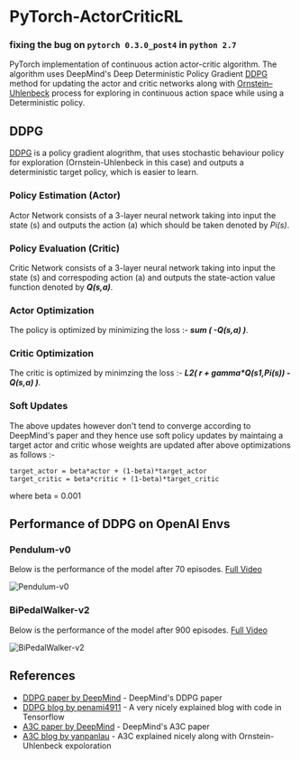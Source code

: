 # PyTorch-ActorCriticRL

### fixing the bug on ```pytorch 0.3.0_post4``` in ```python 2.7```

PyTorch implementation of continuous action actor-critic algorithm. The algorithm uses DeepMind's Deep Deterministic Policy Gradient [DDPG](https://arxiv.org/abs/1509.02971) method for updating the actor and critic networks along with [Ornstein–Uhlenbeck](https://en.wikipedia.org/wiki/Ornstein%E2%80%93Uhlenbeck_process) process for exploring in continuous action space while using a Deterministic policy.

## DDPG

[DDPG](https://arxiv.org/abs/1509.02971) is a policy gradient alogrithm, that uses stochastic behaviour policy for exploration (Ornstein-Uhlenbeck in this case) and outputs a deterministic target policy, which is easier to learn.

### Policy Estimation (Actor)

Actor Network consists of a 3-layer neural network taking into input the state (s) and outputs the action (a) which should be taken denoted by *Pi(s)*.

### Policy Evaluation (Critic)

Critic Network consists of a 3-layer neural network taking into input the state (s) and correspoding action (a) and outputs the state-action value function denoted by __*Q(s,a)*__.

### Actor Optimization

The policy is optimized by minimizing the loss :-  __*sum ( -Q(s,a) )*__.

### Critic Optimization

The critic is optimized by minimzing the loss :- __*L2( r + gamma\*Q(s1,Pi(s)) - Q(s,a) )*__.

### Soft Updates

The above updates however don't tend to converge according to DeepMind's paper and they hence use soft policy updates by maintaing a target actor and critic whose weights are updated after above optimizations as follows :-

```
target_actor = beta*actor + (1-beta)*target_actor
target_critic = beta*critic + (1-beta)*target_critic
```

where beta = 0.001

## Performance of DDPG on OpenAI Envs

### Pendulum-v0

Below is the performance of the model after 70 episodes. [Full Video](https://www.youtube.com/watch?v=feXeEG_KaYw)

![Pendulum-v0](https://j.gifs.com/O71nqL.gif)

### BiPedalWalker-v2

Below is the performance of the model after 900 episodes. [Full Video](https://www.youtube.com/watch?v=-QU42vpBWIg)

![BiPedalWalker-v2](https://j.gifs.com/r0Qx6k.gif)

## References

* [DDPG paper by DeepMind](https://arxiv.org/abs/1509.02971) - DeepMind's DDPG paper
* [DDPG blog by penami4911](http://pemami4911.github.io/blog/2016/08/21/ddpg-rl.html) - A very nicely explained blog with code in Tensorflow 
* [A3C paper by DeepMind](https://arxiv.org/abs/1602.01783) - DeepMind's A3C paper
* [A3C blog by yanpanlau](https://yanpanlau.github.io/2016/10/11/Torcs-Keras.html) - A3C explained nicely along with  Ornstein-Uhlenbeck expoloration


